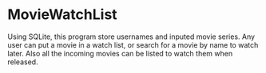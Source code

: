 # MovieWatchList
Using SQLite, this program store usernames and inputed movie series. Any user can put a movie in a watch list, or search for a movie by name to watch later. 
Also all the incoming movies can be listed to watch them when released. 
